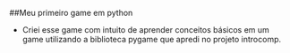 ##Meu primeiro game em python

 - Criei esse game com intuito de aprender conceitos básicos em um game utilizando a biblioteca pygame que apredi no projeto introcomp.